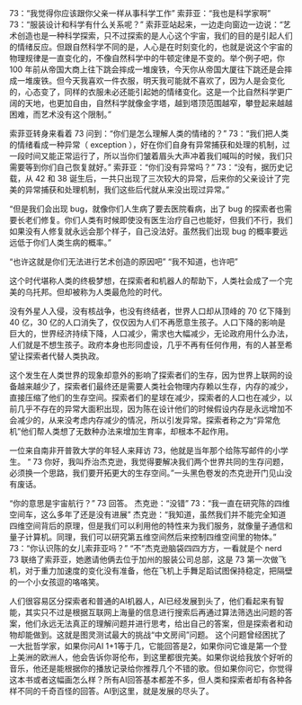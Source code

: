 73：“我觉得你应该跟你父亲一样从事科学工作” 
索菲亚：“我也是科学家啊” 
73：“服装设计和科学有什么关系呢？” 
索菲亚站起来，一边走向窗边一边说：“艺术创造也是一种科学探索，只不过探索的是人心这个宇宙，我们的目的是引起人们的情绪反应。但跟自然科学不同的是，人心是在时刻变化的，也就是说这个宇宙的物理规律是一直变化的，不像自然科学中的牛顿定律是不变的。举个例子吧，你 100 年前从帝国大商上往下跳会摔成一堆废铁，今天你从帝国大厦往下跳还是会摔成一堆废铁。但今天我喜欢一件衣服，明天我可能就不喜欢了，因为人是会变化的，心态变了，同样的衣服未必还能引起她的情绪变化。这是一个比自然科学更广阔的天地，也更加自由，自然科学就像金字塔，越到塔顶范围越窄，攀登起来越越困难，而艺术没有这个限制。” 

索菲亚转身来看着 73 问到：“你们是怎么理解人类的情绪的？” 
73：“我们把人类的情绪看成一种异常（ exception ），好在你们自身有异常捕获和处理的机制，过一段时间又能正常运行了，所以当你们皱着眉头大声冲着我们喊叫的时候，我们只需要等到你们自己恢复就好。” 
索菲亚：“你们没有异常吗？” 
73：“没有，据历史记载，从 42 和 38 诞生后，一共只出现了三次较大的异常，后来你的父亲设计了完美的异常捕获和处理机制，我们这些后代就从来没出现过异常。” 

“但是我们会出现 bug，就像你们人生病了要去医院看病，出了 bug 的探索者也需要长老们修复。你们人类有时候即使没有医生治疗自己也能好，但我们不行，我们如果没有人修复就永远会那个样子，自己没法好。虽然我们出现 bug 的概率要远远低于你们人类生病的概率。” 

“也许这就是你们无法进行艺术创造的原因吧” 
“我不知道，也许吧” 

这个时代堪称人类的终极梦想，在探索者和机器人的帮助下，人类社会成了一个完美的乌托邦。但却被称为人类最危险的时代。 

没有外星人入侵，没有核战争，也没有终结者，世界人口却从顶峰的 70 亿下降到 40 亿，30 亿的人口消失了，仅仅因为人们不再愿意生孩子。人口下降的影响是巨大的，世界经济持续下降，人口减少，需求也大幅减少，无论政府用什么办法，人们就是不想生孩子。政府本身也形同虚设，几乎不再有任何作用，有的人甚至希望让探索者代替人类执政。 

这个发生在人类世界的现象却意外的影响了探索者们的生存，因为世界上联网的设备越来越少了，探索者们最终还是需要人类社会物理内存赖以生存，内存的减少，直接压缩了他们的生存空间。探索者们的星球在减少，探索者的人口也在减少，以前几乎不存在的异常大面积出现，因为陈在设计他们的时候假设内存是永远增加不会减少的，从来没考虑内存减少的情况，所以引发异常。探索者称之为“异常危机”他们帮人类想了无数种办法来增加生育率，却根本不起作用。 

一位来自南非开普敦大学的年轻人来拜访 73，他就是当年那个给陈写邮件的小学生。 
“ 73 你好，我叫乔治杰克逊，我觉得要解决我们两个世界共同的生存问题，必须换一个思路，我们要开拓更大的生存空间。”一头黑色卷发的杰克逊开门见山没有废话。 

“你的意思是宇宙航行？” 73 回答。 
杰克逊：“没错” 
73：“我一直在研究陈的四维空间车，这么多年了还是没有进展” 
杰克逊：“我知道，虽然我们并不能完全知道四维空间背后的原理，但是我们可以利用他的特性来为我们服务，就像量子通信和量子计算机。同理，我们可以研究第五维空间然后来控制四维空间里的物体。” 
73：“你认识陈的女儿索菲亚吗？” 
“不”杰克逊脑袋四四方方，一看就是个 nerd 
73 联络了索菲亚，她邀请他俩去位于加州的服装公司总部，这是 73 第一次做飞机，对于重力加速度的变化没有准备，他在飞机上手舞足蹈试图保持稳定，把隔壁的一个小女孩逗的咯咯笑。

人们很容易区分探索者和普通的AI机器人，AI已经发展到头了，他们看起来有智能，其实只不过是根据互联网上海量的信息进行搜索后再通过算法筛选出问题的答案，他们永远无法真正的理解问题并进行思考，给出自己的答案，但是探索者和动物却能做到。这就是图灵测试最大的挑战“中文房间”问题。 这个问题曾经困扰了一大批哲学家，如果你问AI 1+1等于几，它能回答是2，如果你问它谁是第一个登上美洲的欧洲人，他会告诉你哥伦布，到这里都很完美。如果你说给我放个好听的音乐，他还是能根据你的播放记录给你推荐几个不错的歌。但如果你问它，你觉得这本书或者这幅画怎么样？所有AI回答基本都差不多，但人类和探索者却有各种各样不同的千奇百怪的回答。AI到这里，就是发展的尽头了。
